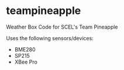# teampineapple
Weather Box Code for SCEL's Team Pineapple 

Uses the following sensors/devices:
- BME280
- SP215
- XBee Pro 
